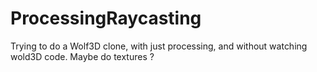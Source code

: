 # ProcessingRaycasting
Trying to do a Wolf3D clone, with just processing, and without watching wold3D code.
Maybe do textures ?
